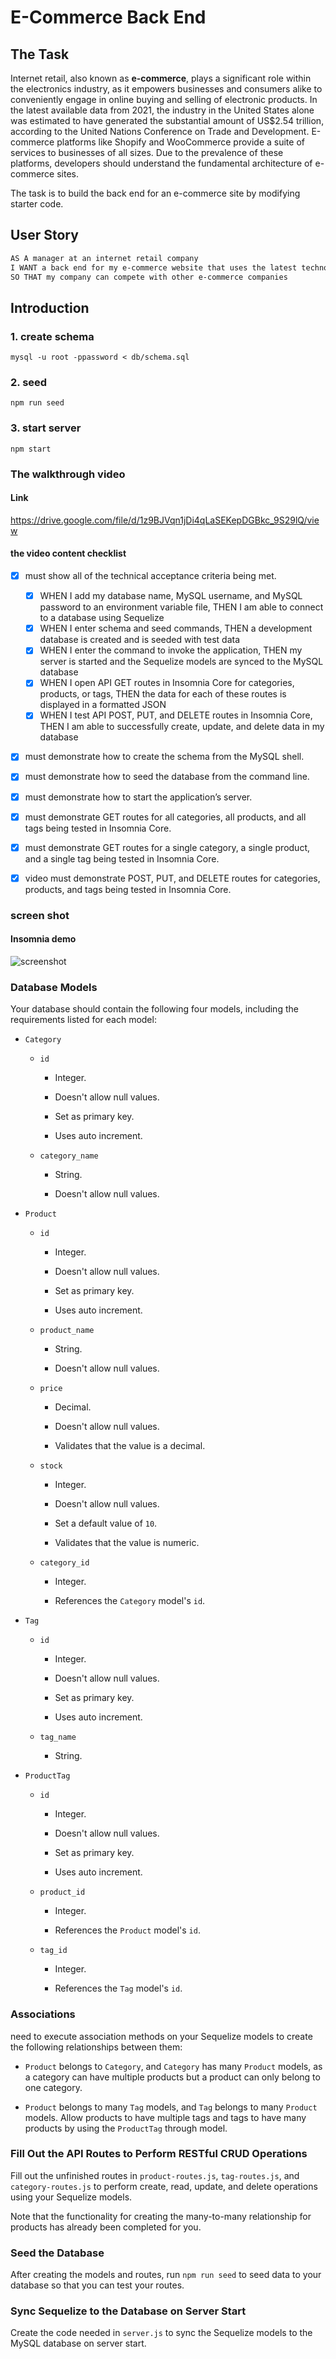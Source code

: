 # E-Commerce Back End

## The Task

Internet retail, also known as **e-commerce**, plays a significant role within the electronics industry, as it empowers businesses and consumers alike to conveniently engage in online buying and selling of electronic products. In the latest available data from 2021, the industry in the United States alone was estimated to have generated the substantial amount of US$2.54 trillion, according to the United Nations Conference on Trade and Development. E-commerce platforms like Shopify and WooCommerce provide a suite of services to businesses of all sizes. Due to the prevalence of these platforms, developers should understand the fundamental architecture of e-commerce sites.

The task is to build the back end for an e-commerce site by modifying starter code. 

## User Story

```md
AS A manager at an internet retail company
I WANT a back end for my e-commerce website that uses the latest technologies
SO THAT my company can compete with other e-commerce companies
```

## Introduction

### 1. create schema
  `mysql -u root -ppassword < db/schema.sql`
### 2. seed
  `npm run seed`
### 3. start server
  `npm start`
### The walkthrough video

#### Link
<https://drive.google.com/file/d/1z9BJVqn1jDi4qLaSEKepDGBkc_9S29lQ/view>

#### the video content checklist
- [X] must show all of the technical acceptance criteria being met.

  - [X] WHEN I add my database name, MySQL username, and MySQL password to an environment variable file, THEN I am able to connect to a database using Sequelize
  - [X] WHEN I enter schema and seed commands, THEN a development database is created and is seeded with test data
  - [X] WHEN I enter the command to invoke the application, THEN my server is started and the Sequelize models are synced to the MySQL database
  - [X] WHEN I open API GET routes in Insomnia Core for categories, products, or tags, THEN the data for each of these routes is displayed in a formatted JSON
  - [X] WHEN I test API POST, PUT, and DELETE routes in Insomnia Core, THEN I am able to successfully create, update, and delete data in my database
- [X] must demonstrate how to create the schema from the MySQL shell.
- [X] must demonstrate how to seed the database from the command line.
- [X] must demonstrate how to start the application’s server.
- [X] must demonstrate GET routes for all categories, all products, and all tags being tested in Insomnia Core.
- [X] must demonstrate GET routes for a single category, a single product, and a single tag being tested in Insomnia Core.
- [X] video must demonstrate POST, PUT, and DELETE routes for categories, products, and tags being tested in Insomnia Core.

### screen shot

#### Insomnia demo

![screenshot](./Assets/screenshot.jpg)

### Database Models

Your database should contain the following four models, including the requirements listed for each model:

* `Category`

  * `id`

    * Integer.
  
    * Doesn't allow null values.
  
    * Set as primary key.
  
    * Uses auto increment.

  * `category_name`
  
    * String.
  
    * Doesn't allow null values.

* `Product`

  * `id`
  
    * Integer.
  
    * Doesn't allow null values.
  
    * Set as primary key.
  
    * Uses auto increment.

  * `product_name`
  
    * String.
  
    * Doesn't allow null values.

  * `price`
  
    * Decimal.
  
    * Doesn't allow null values.
  
    * Validates that the value is a decimal.

  * `stock`
  
    * Integer.
  
    * Doesn't allow null values.
  
    * Set a default value of `10`.
  
    * Validates that the value is numeric.

  * `category_id`
  
    * Integer.
  
    * References the `Category` model's `id`.

* `Tag`

  * `id`
  
    * Integer.
  
    * Doesn't allow null values.
  
    * Set as primary key.
  
    * Uses auto increment.

  * `tag_name`
  
    * String.

* `ProductTag`

  * `id`

    * Integer.

    * Doesn't allow null values.

    * Set as primary key.

    * Uses auto increment.

  * `product_id`

    * Integer.

    * References the `Product` model's `id`.

  * `tag_id`

    * Integer.

    * References the `Tag` model's `id`.

### Associations

need to execute association methods on your Sequelize models to create the following relationships between them:

* `Product` belongs to `Category`, and `Category` has many `Product` models, as a category can have multiple products but a product can only belong to one category.

* `Product` belongs to many `Tag` models, and `Tag` belongs to many `Product` models. Allow products to have multiple tags and tags to have many products by using the `ProductTag` through model.

### Fill Out the API Routes to Perform RESTful CRUD Operations

Fill out the unfinished routes in `product-routes.js`, `tag-routes.js`, and `category-routes.js` to perform create, read, update, and delete operations using your Sequelize models.

Note that the functionality for creating the many-to-many relationship for products has already been completed for you.

### Seed the Database

After creating the models and routes, run `npm run seed` to seed data to your database so that you can test your routes.

### Sync Sequelize to the Database on Server Start

Create the code needed in `server.js` to sync the Sequelize models to the MySQL database on server start.


